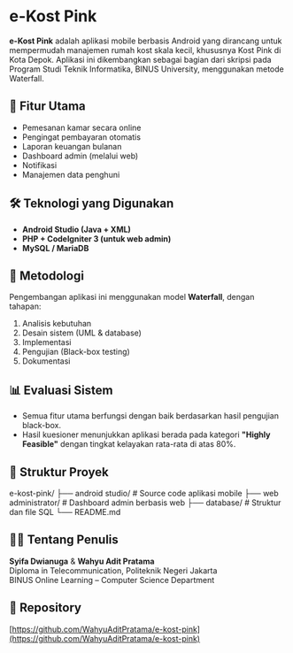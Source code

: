 # e-Kost Pink
**e-Kost Pink** adalah aplikasi mobile berbasis Android yang dirancang untuk mempermudah manajemen rumah kost skala kecil, khususnya Kost Pink di Kota Depok. Aplikasi ini dikembangkan sebagai bagian dari skripsi pada Program Studi Teknik Informatika, BINUS University, menggunakan metode Waterfall.

## 📱 Fitur Utama
- Pemesanan kamar secara online
- Pengingat pembayaran otomatis
- Laporan keuangan bulanan
- Dashboard admin (melalui web)
- Notifikasi 
- Manajemen data penghuni

## 🛠️ Teknologi yang Digunakan
- **Android Studio (Java + XML)**
- **PHP + CodeIgniter 3 (untuk web admin)**
- **MySQL / MariaDB**

## 📖 Metodologi
Pengembangan aplikasi ini menggunakan model **Waterfall**, dengan tahapan:
1. Analisis kebutuhan
2. Desain sistem (UML & database)
3. Implementasi
4. Pengujian (Black-box testing)
5. Dokumentasi

## 📊 Evaluasi Sistem
- Semua fitur utama berfungsi dengan baik berdasarkan hasil pengujian black-box.
- Hasil kuesioner menunjukkan aplikasi berada pada kategori **"Highly Feasible"** dengan tingkat kelayakan rata-rata di atas 80%.

## 📂 Struktur Proyek
e-kost-pink/
├── android studio/ # Source code aplikasi mobile
├── web administrator/ # Dashboard admin berbasis web
├── database/ # Struktur dan file SQL
└── README.md

## 👨‍🎓 Tentang Penulis
**Syifa Dwianuga** & **Wahyu Adit Pratama**  
Diploma in Telecommunication, Politeknik Negeri Jakarta  
BINUS Online Learning – Computer Science Department

## 🔗 Repository
[https://github.com/WahyuAditPratama/e-kost-pink](https://github.com/WahyuAditPratama/e-kost-pink)



